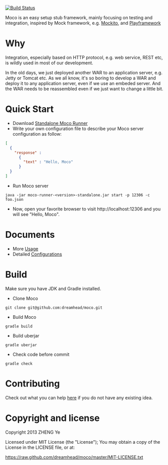 [![Build Status](https://travis-ci.org/dreamhead/moco.png?branch=master)](https://travis-ci.org/dreamhead/moco)

Moco is an easy setup stub framework, mainly focusing on testing and integration, inspired by Mock framework, e.g. [Mockito](http://code.google.com/p/mockito/), and [Playframework](http://www.playframework.com/)

# Why
Integration, especially based on HTTP protocol, e.g. web service, REST etc, is wildly used in most of our development.

In the old days, we just deployed another WAR to an application server, e.g. Jetty or Tomcat etc. As we all know, it's so boring to develop a WAR and deploy it to any application server, even if we use an embeded server. And the WAR needs to be reassembled even if we just want to change a little bit.

# Quick Start
* Download [Standalone Moco Runner](https://oss.sonatype.org/content/groups/public/com/github/dreamhead/moco-runner/0.6.4-SNAPSHOT/moco-runner-0.6.4-20130423.222912-8-standalone.jar)
* Write your own configuration file to describe your Moco server configuration as follow:
```json
[
  {
    "response" :
      {
        "text" : "Hello, Moco"
      }
  }
]
```

* Run Moco server
```shell
java -jar moco-runner-<version>-standalone.jar start -p 12306 -c foo.json
```

* Now, open your favorite browser to visit http://localhost:12306 and you will see "Hello, Moco".

# Documents
* More [Usage](https://github.com/dreamhead/moco/blob/master/moco-doc/usage.md)
* Detailed [Configurations](https://github.com/dreamhead/moco/blob/master/moco-doc/configurations.md)

# Build
Make sure you have JDK and Gradle installed.

* Clone Moco

```shell
git clone git@github.com:dreamhead/moco.git
```
* Build Moco

```shell
gradle build
```
* Build uberjar

```shell
gradle uberjar
```
* Check code before commit

```shell
gradle check
```

# Contributing
Check out what you can help [here](https://github.com/dreamhead/moco/blob/master/moco-doc/plan.md) if you do not have any existing idea.

# Copyright and license
Copyright 2013 ZHENG Ye

Licensed under MIT License (the "License"); You may obtain a copy of the License in the LICENSE file, or at:

https://raw.github.com/dreamhead/moco/master/MIT-LICENSE.txt